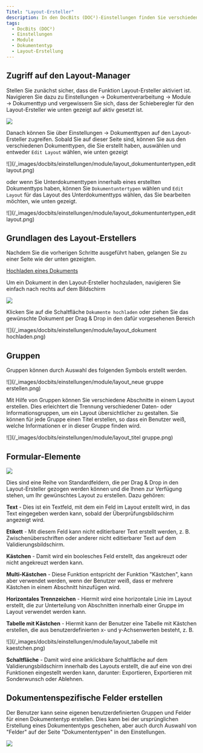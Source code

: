 ```yaml
---
Titel: "Layout-Ersteller"
description: In den DocBits (DOC²)-Einstellungen finden Sie verschiedene Module, die wichtig sind, wenn Sie mit dem PO-Matching arbeiten, Genehmigungsprozesse nutzen und Ihre Dokumententypen individuell anpassen möchten. 
tags:
  - DocBits (DOC²)
  - Einstellungen
  - Module
  - Dokumententyp
  - Layout-Erstellung
---
```


## Zugriff auf den Layout-Manager

Stellen Sie zunächst sicher, dass die Funktion Layout-Ersteller aktiviert ist. Navigieren Sie dazu zu Einstellungen → Dokumentverarbeitung → Module → Dokumenttyp und vergewissern Sie sich, dass der Schieberegler für den Layout-Ersteller wie unten gezeigt auf aktiv gesetzt ist.

![](/_images/docbits/einstellungen/module/layout_einstellungen_dokumententyp_layout-ersteller.png)

Danach können Sie über Einstellungen → Dokumenttypen auf den Layout-Ersteller zugreifen. Sobald Sie auf dieser Seite sind, können Sie aus den verschiedenen Dokumenttypen, die Sie erstellt haben, auswählen und entweder `Edit Layout` wählen, wie unten gezeigt

![](/_images/docbits/einstellungen/module/layout_dokumentuntertypen_edit layout.png)

oder wenn Sie Unterdokumenttypen innerhalb eines erstellten Dokumenttyps haben, können Sie `Dokumentuntertypen` wählen und `Edit Layout` für das Layout des Unterdokumenttyps wählen, das Sie bearbeiten möchten, wie unten gezeigt.

![](/_images/docbits/einstellungen/module/layout_dokumentuntertypen_edit layout.png)

## Grundlagen des Layout-Erstellers

Nachdem Sie die vorherigen Schritte ausgeführt haben, gelangen Sie zu einer Seite wie der unten gezeigten.

<ins>Hochladen eines Dokuments</ins>

Um ein Dokument in den Layout-Ersteller hochzuladen, navigieren Sie einfach nach rechts auf dem Bildschirm 

![](/_images/docbits/einstellungen/module/layout.png)

Klicken Sie auf die Schaltfläche `Dokumente hochladen` oder ziehen Sie das gewünschte Dokument per Drag & Drop in den dafür vorgesehenen Bereich

![](/_images/docbits/einstellungen/module/layout_dokument hochladen.png)

## Gruppen

Gruppen können durch Auswahl des folgenden Symbols erstellt werden.

![](/_images/docbits/einstellungen/module/layout_neue gruppe erstellen.png)

Mit Hilfe von Gruppen können Sie verschiedene Abschnitte in einem Layout erstellen. Dies erleichtert die Trennung verschiedener Daten- oder Informationsgruppen, um ein Layout übersichtlicher zu gestalten. Sie können für jede Gruppe einen Titel erstellen, so dass ein Benutzer weiß, welche Informationen er in dieser Gruppe finden wird.

![](/_images/docbits/einstellungen/module/layout_titel gruppe.png)


## Formular-Elemente

![](/_images/docbits/einstellungen/module/layout_formular-elemente.png)

Dies sind eine Reihe von Standardfeldern, die per Drag & Drop in den Layout-Ersteller gezogen werden können und die Ihnen zur Verfügung stehen, um Ihr gewünschtes Layout zu erstellen. Dazu gehören:

**Text** - Dies ist ein Textfeld, mit dem ein Feld im Layout erstellt wird, in das Text eingegeben werden kann, sobald der Überprüfungsbildschirm angezeigt wird.

**Etikett** - Mit diesem Feld kann nicht editierbarer Text erstellt werden, z. B. Zwischenüberschriften oder anderer nicht editierbarer Text auf dem Validierungsbildschirm.

**Kästchen** - Damit wird ein boolesches Feld erstellt, das angekreuzt oder nicht angekreuzt werden kann.

**Multi-Kästchen** - Diese Funktion entspricht der Funktion "Kästchen", kann aber verwendet werden, wenn der Benutzer weiß, dass er mehrere Kästchen in einem Abschnitt hinzufügen wird.

**Horizontales Trennzeichen** - Hiermit wird eine horizontale Linie im Layout erstellt, die zur Unterteilung von Abschnitten innerhalb einer Gruppe im Layout verwendet werden kann.

**Tabelle mit Kästchen** - Hiermit kann der Benutzer eine Tabelle mit Kästchen erstellen, die aus benutzerdefinierten x- und y-Achsenwerten besteht, z. B.

![](/_images/docbits/einstellungen/module/layout_tabelle mit kaestchen.png)

**Schaltfläche** - Damit wird eine anklickbare Schaltfläche auf dem Validierungsbildschirm innerhalb des Layouts erstellt, die auf eine von drei Funktionen eingestellt werden kann, darunter: Exportieren, Exportieren mit Sonderwunsch oder Ablehnen.

## Dokumentenspezifische Felder erstellen

Der Benutzer kann seine eigenen benutzerdefinierten Gruppen und Felder für einen Dokumententyp erstellen. Dies kann bei der ursprünglichen Erstellung eines Dokumententyps geschehen, aber auch durch Auswahl von "Felder" auf der Seite "Dokumententypen" in den Einstellungen.

![](/_images/docbits/einstellungen/module/layout_dokumententyp_felder.png)